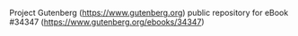 Project Gutenberg (https://www.gutenberg.org) public repository for eBook #34347 (https://www.gutenberg.org/ebooks/34347)
